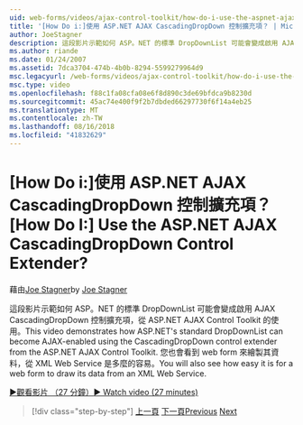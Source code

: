 ```yaml
---
uid: web-forms/videos/ajax-control-toolkit/how-do-i-use-the-aspnet-ajax-cascadingdropdown-control-extender
title: '[How Do i:]使用 ASP.NET AJAX CascadingDropDown 控制擴充項？ | Microsoft Docs'
author: JoeStagner
description: 這段影片示範如何 ASP。NET 的標準 DropDownList 可能會變成啟用 AJAX 使用 CascadingDropDown 控制擴充項，從 ASP.NET AJAX 控制...
ms.author: riande
ms.date: 01/24/2007
ms.assetid: 7dca3704-474b-4b0b-8294-5599279964d9
msc.legacyurl: /web-forms/videos/ajax-control-toolkit/how-do-i-use-the-aspnet-ajax-cascadingdropdown-control-extender
msc.type: video
ms.openlocfilehash: f88c1fa08cfa08e6f8d890c3de69bfdca9b8230d
ms.sourcegitcommit: 45ac74e400f9f2b7dbded66297730f6f14a4eb25
ms.translationtype: MT
ms.contentlocale: zh-TW
ms.lasthandoff: 08/16/2018
ms.locfileid: "41832629"
---
```

<a name="how-do-i-use-the-aspnet-ajax-cascadingdropdown-control-extender"></a><span data-ttu-id="8cb6a-104">[How Do i:]使用 ASP.NET AJAX CascadingDropDown 控制擴充項？</span><span class="sxs-lookup"><span data-stu-id="8cb6a-104">[How Do I:] Use the ASP.NET AJAX CascadingDropDown Control Extender?</span></span>
====================
<span data-ttu-id="8cb6a-105">藉由[Joe Stagner](https://github.com/JoeStagner)</span><span class="sxs-lookup"><span data-stu-id="8cb6a-105">by [Joe Stagner](https://github.com/JoeStagner)</span></span>

<span data-ttu-id="8cb6a-106">這段影片示範如何 ASP。NET 的標準 DropDownList 可能會變成啟用 AJAX CascadingDropDown 控制擴充項，從 ASP.NET AJAX Control Toolkit 的使用。</span><span class="sxs-lookup"><span data-stu-id="8cb6a-106">This video demonstrates how ASP.NET's standard DropDownList can become AJAX-enabled using the CascadingDropDown control extender from the ASP.NET AJAX Control Toolkit.</span></span> <span data-ttu-id="8cb6a-107">您也會看到 web form 來繪製其資料，從 XML Web Service 是多麼的容易。</span><span class="sxs-lookup"><span data-stu-id="8cb6a-107">You will also see how easy it is for a web form to draw its data from an XML Web Service.</span></span>

[<span data-ttu-id="8cb6a-108">&#9654;觀看影片 （27 分鐘）</span><span class="sxs-lookup"><span data-stu-id="8cb6a-108">&#9654; Watch video (27 minutes)</span></span>](https://channel9.msdn.com/Blogs/ASP-NET-Site-Videos/how-do-i-use-the-aspnet-ajax-cascadingdropdown-control-extender)

> [!div class="step-by-step"]
> <span data-ttu-id="8cb6a-109">[上一頁](how-do-i-get-started-with-the-aspnet-ajax-control-toolkit.md)
> [下一頁](how-do-i-use-the-aspnet-ajax-textboxwatermark-control-extender.md)</span><span class="sxs-lookup"><span data-stu-id="8cb6a-109">[Previous](how-do-i-get-started-with-the-aspnet-ajax-control-toolkit.md)
[Next](how-do-i-use-the-aspnet-ajax-textboxwatermark-control-extender.md)</span></span>
